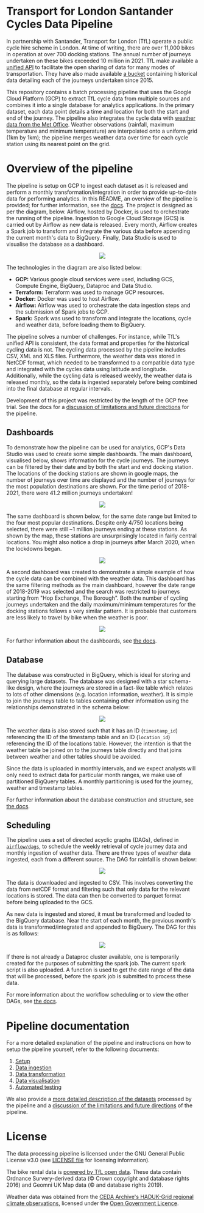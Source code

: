 Transport for London Santander Cycles Data Pipeline
===================================================

In partnership with Santander, Transport for London (TfL) operate a public cycle hire scheme in London. At time of writing, there are over 11,000 bikes in operation at over 700 docking stations. The annual number of journeys undertaken on these bikes exceeded 10 million in 2021. TfL make available a [unified API](https://tfl.gov.uk/info-for/open-data-users/unified-api) to facilitate the open sharing of data for many modes of transportation. They have also made available [a bucket](https://cycling.data.tfl.gov.uk/) containing historical data detailing each of the journeys undertaken since 2015.

This repository contains a batch processing pipeline that uses the Google Cloud Platform (GCP) to extract TfL cycle data from multiple sources and combines it into a single database for analytics applications. In the primary dataset, each data point details a time and location for both the start and end of the journey. The pipeline also integrates the cycle data with [weather data from the Met Office](https://catalogue.ceda.ac.uk/uuid/4dc8450d889a491ebb20e724debe2dfb). Weather observations (rainfall, maximum temperature and minimum temperature) are interpolated onto a uniform grid (1km by 1km); the pipeline merges weather data over time for each cycle station using its nearest point on the grid. 

# Overview of the pipeline

The pipeline is setup on GCP to ingest each dataset as it is released and perform a monthly transformation/integration in order to provide up-to-date data for performing analytics. In this README, an overview of the pipeline is provided; for further information, see the [docs](docs/). The project is designed as per the diagram, below. Airflow, hosted by Docker, is used to orchestrate the running of the pipeline. Ingestion to Google Cloud Storage (GCS) is carried out by Airflow as new data is released. Every month, Airflow creates a Spark job to transform and integrate the various data before appending the current month's data to BigQuery. Finally, Data Studio is used to visualise the database as a dashboard.

<p align="center">
  <img src="https://github.com/jackgisby/tfl-bikes-data-pipeline/blob/main/assets/pipeline_structure.png?raw=true" />
</p>

The technologies in the diagram are also listed below:
- __GCP:__ Various google cloud services were used, including GCS, Compute Engine, BigQuery, Dataproc and Data Studio. 
- __Terraform:__ Terraform was used to manage GCP resources.
- __Docker:__ Docker was used to host Airflow. 
- __Airflow:__ Airflow was used to orchestrate the data ingestion steps and the submission of Spark jobs to GCP.
- __Spark:__ Spark was used to transform and integrate the locations, cycle and weather data, before loading them to BigQuery.

The pipeline solves a number of challenges. For instance, while TfL's unified API is consistent, the data format and properties for the historical cycling data is not. The cycling data processed by the pipeline includes CSV, XML and XLS files. Furthermore, the weather data was stored in NetCDF format, which needed to be transformed to a compatible data type and integrated with the cycles data using latitude and longitude. Additionally, while the cycling data is released weekly, the weather data is released monthly, so the data is ingested separately before being combined into the final database at regular intervals.

Development of this project was restricted by the length of the GCP free trial. See the docs for a [discussion of limitations and future directions](docs/limitations_and_directions.md) for the pipeline.

## Dashboards

To demonstrate how the pipeline can be used for analytics, GCP's Data Studio was used to create some simple dashboards. The main dashboard, visualised below, shows information for the cycle journeys. The journeys can be filtered by their date and by both the start and end docking station. The locations of the docking stations are shown in google maps, the number of journeys over time are displayed and the number of journeys for the most population destinations are shown. For the time period of 2018-2021, there were 41.2 million journeys undertaken!

<p align="center">
  <img src="https://github.com/jackgisby/tfl-bikes-data-pipeline/blob/main/assets/bikes_dashboard.png?raw=true" />
</p>

The same dashboard is shown below, for the same date range but limited to the four most popular destinations. Despite only 4/750 locations being selected, there were still ~1 million journeys ending at these stations. As shown by the map, these stations are unsurprisingly located in fairly central locations. You might also notice a drop in journeys after March 2020, when the lockdowns began. 

<p align="center">
  <img src="https://github.com/jackgisby/tfl-bikes-data-pipeline/blob/main/assets/bikes_dashboard_top_four_destinations.png?raw=true" />
</p>

A second dashboard was created to demonstrate a simple example of how the cycle data can be combined with the weather data. This dashboard has the same filtering methods as the main dashboard, however the date range of 2018-2019 was selected and the search was restricted to journeys starting from "Hop Exchange, The Borough". Both the number of cycling journeys undertaken and the daily maximum/minimum temperatures for the docking stations follows a very similar pattern. It is probable that customers are less likely to travel by bike when the weather is poor. 

<p align="center">
  <img src="https://github.com/jackgisby/tfl-bikes-data-pipeline/blob/main/assets/weather_integration.png?raw=true" />
</p>

For further information about the dashboards, see [the docs](docs/4_data_visualisation.md).

## Database

The database was constructed in BigQuery, which is ideal for storing and querying large datasets. The database was designed with a star schema-like design, where the journeys are stored in a fact-like table which relates to lots of other dimensions (e.g. location information, weather). It is simple to join the journeys table to tables containing other information using the relationships demonstrated in the schema below:

<p align="center">
  <img src="https://github.com/jackgisby/tfl-bikes-data-pipeline/blob/main/assets/main_relations.drawio.png?raw=true" />
</p>

The weather data is also stored such that it has an ID (`timestamp_id`) referencing the ID of the timestamp table and an ID (`location_id`) referencing the ID of the locations table. However, the intention is that the weather table be joined on to the journeys table directly and that joins between weather and other tables should be avoided.

Since the data is uploaded in monthly intervals, and we expect analysts will only need to extract data for particular month ranges, we make use of partitioned BigQuery tables. A monthly partitioning is used for the journey, weather and timestamp tables.

For further information about the database construction and structure, see [the docs](docs/3_data_transformation.md).

## Scheduling

The pipeline uses a set of directed acyclic graphs (DAGs), defined in [`airflow/dags`](airflow/dags/), to schedule the weekly retrieval of cycle journey data and monthly ingestion of weather data. There are three types of weather data ingested, each from a different source. The DAG for rainfall is shown below:

<p align="center">
  <img src="https://github.com/jackgisby/tfl-bikes-data-pipeline/blob/main/assets/dags/ingest_rainfall_weather.png?raw=true" />
</p>

The data is downloaded and ingested to CSV. This involves converting the data from netCDF format and filtering such that only data for the relevant locations is stored. The data can then be converted to parquet format before being uploaded to the GCS.

As new data is ingested and stored, it must be transformed and loaded to the BigQuery database. Near the start of each month, the previous month's data is transformed/integrated and appended to BigQuery. The DAG for this is as follows:

<p align="center">
  <img src="https://github.com/jackgisby/tfl-bikes-data-pipeline/blob/main/assets/dags/transform_load_journeys.png?raw=true" />
</p>

If there is not already a Dataproc cluster available, one is temporarily created for the purposes of submitting the spark job. The current spark script is also uploaded. A function is used to get the date range of the data that will be processed, before the spark job is submitted to process these data. 

For more information about the workflow scheduling or to view the other DAGs, see [the docs](docs/2_data_ingestion.md).

# Pipeline documentation

For a more detailed explanation of the pipeline and instructions on how to setup the pipeline yourself, refer to the following documents:

1. [Setup](docs/1_setup.md)
4. [Data ingestion](docs/2_data_ingestion.md)
5. [Data transformation](docs/3_data_transformation.md)
6. [Data visualisation](docs/4_data_visualisation.md)
7. [Automated testing](docs/5_automated_testing.md)

We also provide a [more detailed description of the datasets](docs/data_sources.md) processed by the pipeline and a [discussion of the limitations and future directions](docs/limitations_and_directions.md) of the pipeline.

# License

The data processing pipeline is licensed under the GNU General Public License v3.0 (see [LICENSE file](LICENSE) for licensing information).

The bike rental data is [powered by TfL open data](https://tfl.gov.uk/corporate/terms-and-conditions/transport-data-service). These data contain Ordnance Survery-derived data (© Crown copyright and database rights 2016) and Geomni UK Map data (© and database rights 2019).

Weather data was obtained from the [CEDA Archive's HADUK-Grid regional climate observations](https://catalogue.ceda.ac.uk/uuid/4dc8450d889a491ebb20e724debe2dfb), licensed under the [Open Government Licence](https://www.nationalarchives.gov.uk/doc/open-government-licence/version/3/).
